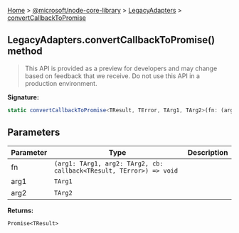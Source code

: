 [Home](./index) &gt; [@microsoft/node-core-library](./node-core-library.md) &gt; [LegacyAdapters](./node-core-library.legacyadapters.md) &gt; [convertCallbackToPromise](./node-core-library.legacyadapters.convertcallbacktopromise_2.md)

## LegacyAdapters.convertCallbackToPromise() method

> This API is provided as a preview for developers and may change based on feedback that we receive. Do not use this API in a production environment.
> 

<b>Signature:</b>

```typescript
static convertCallbackToPromise<TResult, TError, TArg1, TArg2>(fn: (arg1: TArg1, arg2: TArg2, cb: callback<TResult, TError>) => void, arg1: TArg1, arg2: TArg2): Promise<TResult>;
```

## Parameters

|  Parameter | Type | Description |
|  --- | --- | --- |
|  fn | `(arg1: TArg1, arg2: TArg2, cb: callback<TResult, TError>) => void` |  |
|  arg1 | `TArg1` |  |
|  arg2 | `TArg2` |  |

<b>Returns:</b>

`Promise<TResult>`

